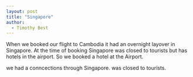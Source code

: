 ```yaml
---
layout: post
title: "Singapore"
author:
  - Timothy Best
---
```



When we booked our flight to Cambodia it had an overnight layover in Singapore. At the time of booking Singapore was closed to tourists but has hotels in the airport. So we booked a hotel at the Airport. 

we had a conncections through Singapore.  was closed to tourists. 